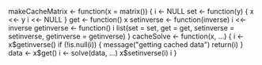 makeCacheMatrix <- function(x = matrix()) {
        i <- NULL
        set <- function(y) {
            x <<- y
            i <<- NULL
        }
        get <- function() x
        setinverse <- function(inverse) i <<- inverse
        getinverse <- function() i
        list(set = set,
             get = get,
             setinverse = setinverse,
             getinverse = getinverse)
}
cacheSolve <- function(x, ...) {
    i <- x$getinverse()
    if (!is.null(i)) {
        message("getting cached data")
        return(i)
    }
    data <- x$get()
    i <- solve(data, ...)
    x$setinverse(i)
    i
}
